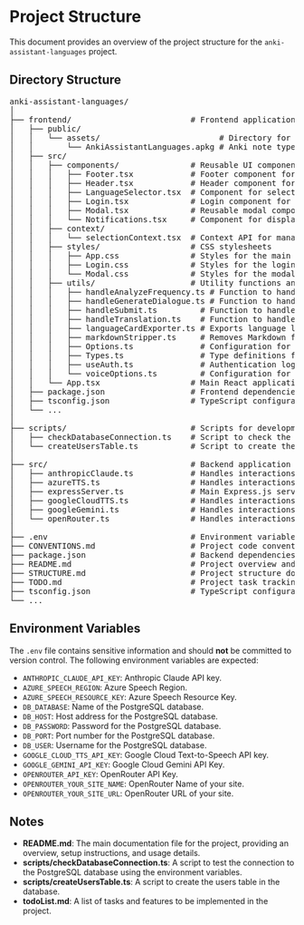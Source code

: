 # Project Structure

This document provides an overview of the project structure for the `anki-assistant-languages` project.

## Directory Structure

<pre>
anki-assistant-languages/
│
├── frontend/                         # Frontend application built with React
│   ├── public/
│   │   └── assets/                         # Directory for downloadable assets
│   │       └── AnkiAssistantLanguages.apkg # Anki note type file for importing cards
│   ├── src/
│   │   ├── components/               # Reusable UI components
│   │   │   ├── Footer.tsx            # Footer component for the application
│   │   │   ├── Header.tsx            # Header component for the application
│   │   │   ├── LanguageSelector.tsx  # Component for selecting native and target languages
│   │   │   ├── Login.tsx             # Login component for user authentication
│   │   │   ├── Modal.tsx             # Reusable modal component for displaying information
│   │   │   └── Notifications.tsx     # Component for displaying notifications to the user
│   │   ├── context/
│   │   │   └── selectionContext.tsx  # Context API for managing application state (languages, API services, etc.)
│   │   ├── styles/                   # CSS stylesheets
│   │   │   ├── App.css               # Styles for the main application
│   │   │   ├── Login.css             # Styles for the login component
│   │   │   └── Modal.css             # Styles for the modal component
│   │   ├── utils/                    # Utility functions and modules
│   │   │   ├── handleAnalyzeFrequency.ts # Function to handle word frequency analysis
│   │   │   ├── handleGenerateDialogue.ts # Function to handle generating dialogue
│   │   │   ├── handleSubmit.ts         # Function to handle form submission
│   │   │   ├── handleTranslation.ts    # Function to handle translation of sentences
│   │   │   ├── languageCardExporter.ts # Exports language learning data to Anki format
│   │   │   ├── markdownStripper.ts     # Removes Markdown formatting from text before TTS processing
│   │   │   ├── Options.ts              # Configuration for available API services, LLM models, and TTS services
│   │   │   ├── Types.ts                # Type definitions for the project
│   │   │   ├── useAuth.ts              # Authentication logic and user session management
│   │   │   └── voiceOptions.ts         # Configuration for available TTS voices
│   │   └── App.tsx                   # Main React application component
│   ├── package.json                  # Frontend dependencies (yarn)
│   ├── tsconfig.json                 # TypeScript configuration
│   └── ...
│
├── scripts/                          # Scripts for development and maintenance
│   ├── checkDatabaseConnection.ts    # Script to check the database connection
│   └── createUsersTable.ts           # Script to create the users table in the database
│
├── src/                              # Backend application built with Express.js and TypeScript
│   ├── anthropicClaude.ts            # Handles interactions with the Anthropic Claude API
│   ├── azureTTS.ts                   # Handles interactions with the Azure Text-to-Speech API
│   ├── expressServer.ts              # Main Express.js server file
│   ├── googleCloudTTS.ts             # Handles interactions with the Google Cloud Text-to-Speech API
│   ├── googleGemini.ts               # Handles interactions with the Google Gemini API
│   └── openRouter.ts                 # Handles interactions with the OpenRouter API
│
├── .env                              # Environment variables (API keys, etc.) - NOT tracked in version control
├── CONVENTIONS.md                    # Project code conventions
├── package.json                      # Backend dependencies (yarn)
├── README.md                         # Project overview and instructions
├── STRUCTURE.md                      # Project structure documentation
├── TODO.md                           # Project task tracking list
├── tsconfig.json                     # TypeScript configuration
└── ...
</pre>

## Environment Variables

The `.env` file contains sensitive information and should **not** be committed to version control.  The following environment variables are expected:

- `ANTHROPIC_CLAUDE_API_KEY`: Anthropic Claude API key.
- `AZURE_SPEECH_REGION`: Azure Speech Region.
- `AZURE_SPEECH_RESOURCE_KEY`: Azure Speech Resource Key.
- `DB_DATABASE`: Name of the PostgreSQL database.
- `DB_HOST`: Host address for the PostgreSQL database.
- `DB_PASSWORD`: Password for the PostgreSQL database.
- `DB_PORT`: Port number for the PostgreSQL database.
- `DB_USER`: Username for the PostgreSQL database.
- `GOOGLE_CLOUD_TTS_API_KEY`: Google Cloud Text-to-Speech API key.
- `GOOGLE_GEMINI_API_KEY`: Google Cloud Gemini API Key.
- `OPENROUTER_API_KEY`: OpenRouter API Key.
- `OPENROUTER_YOUR_SITE_NAME`: OpenRouter Name of your site.
- `OPENROUTER_YOUR_SITE_URL`: OpenRouter URL of your site.

## Notes

- **README.md**: The main documentation file for the project, providing an overview, setup instructions, and usage details.
- **scripts/checkDatabaseConnection.ts**: A script to test the connection to the PostgreSQL database using the environment variables.
- **scripts/createUsersTable.ts**: A script to create the users table in the database.
- **todoList.md**: A list of tasks and features to be implemented in the project.
